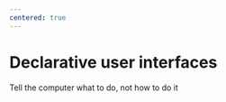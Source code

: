 ```yaml
---
centered: true
---
```


# Declarative user interfaces

Tell the computer what to do, not how to do it
